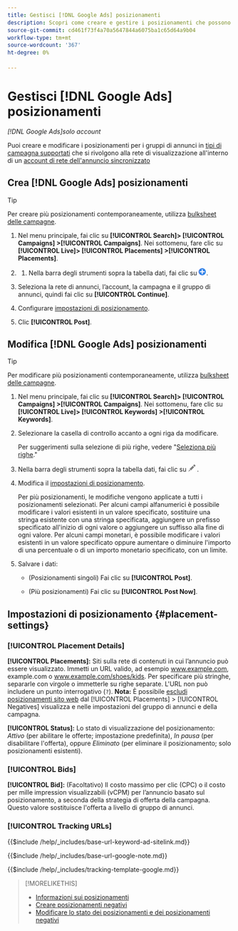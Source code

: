 ```yaml
---
title: Gestisci [!DNL Google Ads] posizionamenti
description: Scopri come creare e gestire i posizionamenti che possono essere offerti per [!DNL Google Ads] gruppi di annunci.
source-git-commit: cd461f73f4a70a5647844a6075ba1c65d64a9b04
workflow-type: tm+mt
source-wordcount: '367'
ht-degree: 0%

---
```


# Gestisci [!DNL Google Ads] posizionamenti

*[!DNL Google Ads]solo account*

Puoi creare e modificare i posizionamenti per i gruppi di annunci in [tipi di campagna supportati](/help/search-social-commerce/introduction/supported-inventory.md) che si rivolgono alla rete di visualizzazione all&#39;interno di un [account di rete dell&#39;annuncio sincronizzato](/help/search-social-commerce/campaign-management/accounts/ad-network-account-about.md)

## Crea [!DNL Google Ads] posizionamenti

>[!TIP]
>
>Per creare più posizionamenti contemporaneamente, utilizza [bulksheet delle campagne](/help/search-social-commerce/campaign-management/bulksheets/bulksheet-about.md).

1. Nel menu principale, fai clic su **[!UICONTROL Search]> [!UICONTROL Campaigns] >[!UICONTROL Campaigns]**. Nei sottomenu, fare clic su **[!UICONTROL Live]> [!UICONTROL Placements] >[!UICONTROL Placements]**.

1. 
   1. Nella barra degli strumenti sopra la tabella dati, fai clic su ![Crea](/help/search-social-commerce/assets/add.png "Crea").

1. Seleziona la rete di annunci, l’account, la campagna e il gruppo di annunci, quindi fai clic su **[!UICONTROL Continue]**.

1. Configurare [impostazioni di posizionamento](#placement-settings).

1. Clic **[!UICONTROL Post]**.

## Modifica [!DNL Google Ads] posizionamenti

>[!TIP]
>
>Per modificare più posizionamenti contemporaneamente, utilizza [bulksheet delle campagne](/help/search-social-commerce/campaign-management/bulksheets/bulksheet-about.md).

1. Nel menu principale, fai clic su **[!UICONTROL Search]> [!UICONTROL Campaigns] >[!UICONTROL Campaigns]**. Nei sottomenu, fare clic su **[!UICONTROL Live]> [!UICONTROL Keywords] >[!UICONTROL Keywords]**.

1. Selezionare la casella di controllo accanto a ogni riga da modificare.

   Per suggerimenti sulla selezione di più righe, vedere &quot;[Seleziona più righe](/help/search-social-commerce/common-tasks/navigation-editing-selection/multiple-rows-select.md).&quot;

1. Nella barra degli strumenti sopra la tabella dati, fai clic su ![Modifica](/help/search-social-commerce/assets/edit.png "Modifica") .

1. Modifica il [impostazioni di posizionamento](#placement-settings).

   Per più posizionamenti, le modifiche vengono applicate a tutti i posizionamenti selezionati. Per alcuni campi alfanumerici è possibile modificare i valori esistenti in un valore specificato, sostituire una stringa esistente con una stringa specificata, aggiungere un prefisso specificato all&#39;inizio di ogni valore o aggiungere un suffisso alla fine di ogni valore. Per alcuni campi monetari, è possibile modificare i valori esistenti in un valore specificato oppure aumentare o diminuire l&#39;importo di una percentuale o di un importo monetario specificato, con un limite.

1. Salvare i dati:

   * (Posizionamenti singoli) Fai clic su **[!UICONTROL Post]**.

   * (Più posizionamenti) Fai clic su **[!UICONTROL Post Now]**.

## Impostazioni di posizionamento {#placement-settings}

### [!UICONTROL Placement Details]

**[!UICONTROL Placements]:** Siti sulla rete di contenuti in cui l’annuncio può essere visualizzato. Immetti un URL valido, ad esempio www.example.com, example.com o www.example.com/shoes/kids. Per specificare più stringhe, separarle con virgole o immetterle su righe separate. L&#39;URL non può includere un punto interrogativo (`?`). **Nota:** È possibile [escludi posizionamenti sito web](placement-negative-create.md) dal [!UICONTROL Placements] > [!UICONTROL Negatives] visualizza e nelle impostazioni del gruppo di annunci e della campagna.

**[!UICONTROL Status]:** Lo stato di visualizzazione del posizionamento: *Attivo* (per abilitare le offerte; impostazione predefinita), *In pausa* (per disabilitare l&#39;offerta), oppure *Eliminato* (per eliminare il posizionamento; solo posizionamenti esistenti).

### [!UICONTROL Bids]

**[!UICONTROL Bid]:** (Facoltativo) Il costo massimo per clic (CPC) o il costo per mille impression visualizzabili (vCPM) per l’annuncio basato sul posizionamento, a seconda della strategia di offerta della campagna. Questo valore sostituisce l&#39;offerta a livello di gruppo di annunci.

<!-- If the placement is in a standard optimized portfolio, then the specified bid is applied for one day. Afterward, the optimization capability places bids according to its own calculations. -->

### [!UICONTROL Tracking URLs]

<!-- **[!UICONTROL Base URL]:** -->

{{$include /help/_includes/base-url-keyword-ad-sitelink.md}}

<!-- note -->

{{$include /help/_includes/base-url-google-note.md}}

<!-- **[!UICONTROL Tracking Template]:** -->

{{$include /help/_includes/tracking-template-google.md}}

>[!MORELIKETHIS]
>
>* [Informazioni sui posizionamenti](placement-about.md)
>* [Creare posizionamenti negativi](placement-negative-create.md)
>* [Modificare lo stato dei posizionamenti e dei posizionamenti negativi](placement-status-edit.md)

